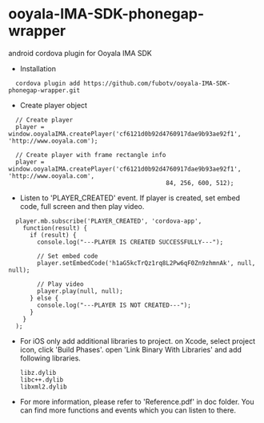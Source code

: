 ooyala-IMA-SDK-phonegap-wrapper
===============================
android cordova plugin for Ooyala IMA SDK

- Installation
```
  cordova plugin add https://github.com/fubotv/ooyala-IMA-SDK-phonegap-wrapper.git
```
 
- Create player object
```
  // Create player
  player = window.ooyalaIMA.createPlayer('cf6121d0b92d4760917dae9b93ae92f1', 'http://www.ooyala.com');
  
  // Create player with frame rectangle info
  player = window.ooyalaIMA.createPlayer('cf6121d0b92d4760917dae9b93ae92f1', 'http://www.ooyala.com', 
                                            84, 256, 600, 512);
```
  
- Listen to 'PLAYER_CREATED' event. If player is created, set embed code, full screen and then play video.
```
  player.mb.subscribe('PLAYER_CREATED', 'cordova-app',
    function(result) {
      if (result) {
        console.log("---PLAYER IS CREATED SUCCESSFULLY---");
        
        // Set embed code
        player.setEmbedCode('h1aG5kcTrQz1rq8L2Pw6qF0Zn9zhmnAk', null, null);
        
        // Play video
        player.play(null, null);
      } else {
        console.log("---PLAYER IS NOT CREATED---");
      }
    }
  );
```

- For iOS only
  add additional libraries to project. 
  on Xcode, select project icon, click 'Build Phases'.
  open 'Link Binary With Libraries' and add following libraries.

  ```
  libz.dylib
  libc++.dylib
  libxml2.dylib
  ```

- For more information, please refer to 'Reference.pdf' in doc folder. You can find more functions and events which you can listen to there.
